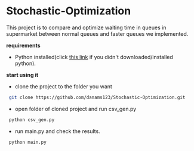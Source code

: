 # Stochastic-Optimization
This project is to compare and optimize waiting time in queues in supermarket between normal queues and faster queues we implemented.

**requirements**
- Python installed(click [this link](https://www.python.org/downloads/) if you didn't downloaded/installed python).

**start using it** 

 - clone the project to the folder you want
 ```bash
  git clone https://github.com/danams123/Stochastic-Optimization.git
```
 - open folder of cloned project and run csv_gen.py
 ```bash
  python csv_gen.py 
``` 
- run main.py and check the results.
 ```bash
  python main.py 
``` 
